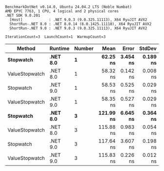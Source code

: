 ```

BenchmarkDotNet v0.14.0, Ubuntu 24.04.2 LTS (Noble Numbat)
AMD EPYC 7763, 1 CPU, 4 logical and 2 physical cores
.NET SDK 9.0.201
  [Host]            : .NET 9.0.3 (9.0.325.11113), X64 RyuJIT AVX2
  ShortRun-.NET 8.0 : .NET 8.0.14 (8.0.1425.11118), X64 RyuJIT AVX2
  ShortRun-.NET 9.0 : .NET 9.0.3 (9.0.325.11113), X64 RyuJIT AVX2

IterationCount=3  LaunchCount=1  WarmupCount=3  

```
| Method         | Runtime  | Number | Mean      | Error    | StdDev   | Min       | Max       | Gen0   | Allocated |
|--------------- |--------- |------- |----------:|---------:|---------:|----------:|----------:|-------:|----------:|
| **Stopwatch**      | **.NET 8.0** | **1**      |  **62.25 ns** | **3.454 ns** | **0.189 ns** |  **62.13 ns** |  **62.47 ns** | **0.0024** |      **40 B** |
| ValueStopwatch | .NET 8.0 | 1      |  58.32 ns | 0.142 ns | 0.008 ns |  58.32 ns |  58.33 ns |      - |         - |
| Stopwatch      | .NET 9.0 | 1      |  58.53 ns | 0.525 ns | 0.029 ns |  58.51 ns |  58.56 ns |      - |         - |
| ValueStopwatch | .NET 9.0 | 1      |  58.35 ns | 0.527 ns | 0.029 ns |  58.32 ns |  58.37 ns |      - |         - |
| **Stopwatch**      | **.NET 8.0** | **3**      | **121.99 ns** | **6.645 ns** | **0.364 ns** | **121.70 ns** | **122.40 ns** | **0.0024** |      **40 B** |
| ValueStopwatch | .NET 8.0 | 3      | 115.88 ns | 0.983 ns | 0.054 ns | 115.82 ns | 115.93 ns |      - |         - |
| Stopwatch      | .NET 9.0 | 3      | 117.64 ns | 3.607 ns | 0.198 ns | 117.47 ns | 117.86 ns |      - |         - |
| ValueStopwatch | .NET 9.0 | 3      | 115.83 ns | 0.226 ns | 0.012 ns | 115.82 ns | 115.85 ns |      - |         - |
